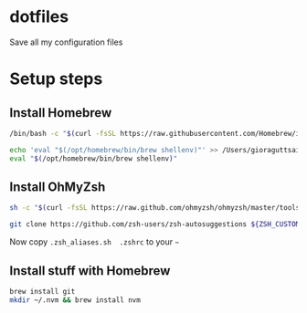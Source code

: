# dotfiles

Save all my configuration files

# Setup steps

## Install Homebrew

```sh
/bin/bash -c "$(curl -fsSL https://raw.githubusercontent.com/Homebrew/install/HEAD/install.sh)"

echo 'eval "$(/opt/homebrew/bin/brew shellenv)"' >> /Users/gioraguttsait/.zprofile
eval "$(/opt/homebrew/bin/brew shellenv)"
```

## Install OhMyZsh

```sh
sh -c "$(curl -fsSL https://raw.github.com/ohmyzsh/ohmyzsh/master/tools/install.sh)"

git clone https://github.com/zsh-users/zsh-autosuggestions ${ZSH_CUSTOM:-~/.oh-my-zsh/custom}/plugins/zsh-autosuggestions
```

Now copy `.zsh_aliases.sh  .zshrc` to your `~`

## Install stuff with Homebrew

```sh
brew install git
mkdir ~/.nvm && brew install nvm
```
